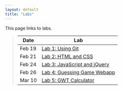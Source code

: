```yaml
---
layout: default
title: "Labs"
---
```


This page links to labs.

> Date | Lab
> ---- | ---
> Feb 19 | [Lab 1: Using Git](lab01.html)
> Feb 21 | [Lab 2: HTML and CSS](lab02.html)
> Feb 24 | [Lab 3: JavaScript and jQuery](lab03.html)
> Feb 26 | [Lab 4: Guessing Game Webapp](lab04.html)
> Mar 10 | [Lab 5: GWT Calculator](lab05.html)
